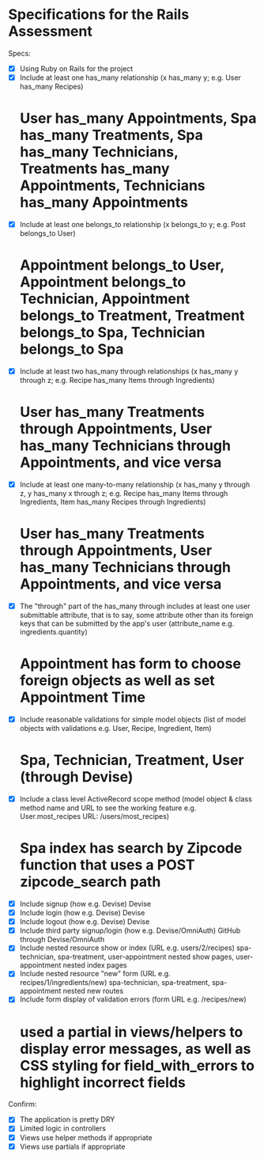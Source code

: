 # Specifications for the Rails Assessment

Specs:
- [x] Using Ruby on Rails for the project
- [x] Include at least one has_many relationship (x has_many y; e.g. User has_many Recipes) 
    # User has_many Appointments, Spa has_many Treatments, Spa has_many Technicians, Treatments has_many Appointments, Technicians has_many Appointments
- [x] Include at least one belongs_to relationship (x belongs_to y; e.g. Post belongs_to User)
    # Appointment belongs_to User, Appointment belongs_to Technician, Appointment belongs_to Treatment, Treatment belongs_to Spa, Technician belongs_to Spa
- [x] Include at least two has_many through relationships (x has_many y through z; e.g. Recipe has_many Items through Ingredients)
    # User has_many Treatments through Appointments, User has_many Technicians through Appointments, and vice versa
- [x] Include at least one many-to-many relationship (x has_many y through z, y has_many x through z; e.g. Recipe has_many Items through Ingredients, Item has_many Recipes through Ingredients)
    # User has_many Treatments through Appointments, User has_many Technicians through Appointments, and vice versa
- [x] The "through" part of the has_many through includes at least one user submittable attribute, that is to say, some attribute other than its foreign keys that can be submitted by the app's user (attribute_name e.g. ingredients.quantity)
    # Appointment has form to choose foreign objects as well as set Appointment Time
- [x] Include reasonable validations for simple model objects (list of model objects with validations e.g. User, Recipe, Ingredient, Item)
    # Spa, Technician, Treatment, User (through Devise)
- [x] Include a class level ActiveRecord scope method (model object & class method name and URL to see the working feature e.g. User.most_recipes URL: /users/most_recipes)
    # Spa index has search by Zipcode function that uses a POST zipcode_search path
- [x] Include signup (how e.g. Devise)
    Devise
- [x] Include login (how e.g. Devise)
    Devise
- [x] Include logout (how e.g. Devise)
    Devise
- [x] Include third party signup/login (how e.g. Devise/OmniAuth)
    GitHub through Devise/OmniAuth
- [x] Include nested resource show or index (URL e.g. users/2/recipes)
    spa-technician, spa-treatment, user-appointment nested show pages, user-appointment nested index pages
- [x] Include nested resource "new" form (URL e.g. recipes/1/ingredients/new)
    spa-technician, spa-treatment, spa-appointment nested new routes
- [x] Include form display of validation errors (form URL e.g. /recipes/new)
    # used a partial in views/helpers to display error messages, as well as CSS styling for field_with_errors to highlight incorrect fields

Confirm:
- [x] The application is pretty DRY
- [x] Limited logic in controllers
- [x] Views use helper methods if appropriate
- [x] Views use partials if appropriate
